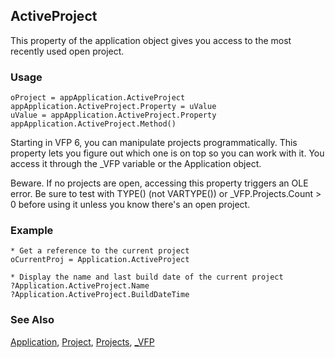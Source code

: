 ## ActiveProject

This property of the application object gives you access to the most recently used open project. 

### Usage

```foxpro
oProject = appApplication.ActiveProject
appApplication.ActiveProject.Property = uValue
uValue = appApplication.ActiveProject.Property
appApplication.ActiveProject.Method()
```

Starting in VFP 6, you can manipulate projects programmatically. This property lets you figure out which one is on top so you can work with it. You access it through the _VFP variable or the Application object.

Beware. If no projects are open, accessing this property triggers an OLE error. Be sure to test with TYPE() (not VARTYPE()) or _VFP.Projects.Count &gt; 0 before using it unless you know there's an open project.

### Example

```foxpro
* Get a reference to the current project
oCurrentProj = Application.ActiveProject

* Display the name and last build date of the current project
?Application.ActiveProject.Name
?Application.ActiveProject.BuildDateTime
```
### See Also

[Application](s4g683.md), [Project](s4g730.md), [Projects](s4g728.md), [_VFP](s4g683.md)